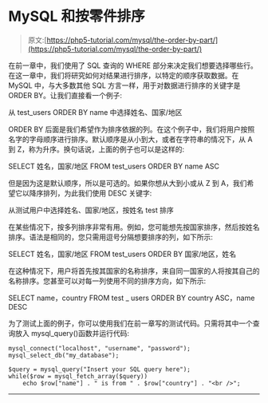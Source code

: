 # MySQL 和按零件排序

> 原文:[https://php5-tutorial.com/mysql/the-order-by-part/](https://php5-tutorial.com/mysql/the-order-by-part/)

在前一章中，我们使用了 SQL 查询的 WHERE 部分来决定我们想要选择哪些行。在这一章中，我们将研究如何对结果进行排序，以特定的顺序获取数据。在 MySQL 中，与大多数其他 SQL 方言一样，用于对数据进行排序的关键字是 ORDER BY。让我们直接看一个例子:

从 test_users ORDER BY name 中选择姓名、国家/地区

ORDER BY 后面是我们希望作为排序依据的列。在这个例子中，我们将用户按照名字的字母顺序进行排序。默认顺序是从小到大，或者在字符串的情况下，从 A 到 Z，称为升序。换句话说，上面的例子也可以是这样的:

SELECT 姓名，国家/地区 FROM test_users ORDER BY name ASC

但是因为这是默认顺序，所以是可选的。如果你想从大到小或从 Z 到 A，我们希望它以降序排列，为此我们使用 DESC 关键字:

从测试用户中选择姓名、国家/地区，按姓名 test 排序

<input type="hidden" name="IL_IN_ARTICLE">

在某些情况下，按多列排序非常有用。例如，您可能想先按国家排序，然后按姓名排序。语法是相同的，您只需用逗号分隔想要排序的列，如下所示:

SELECT 姓名，国家/地区 FROM test_users ORDER BY 国家/地区，姓名

在这种情况下，用户将首先按其国家的名称排序，来自同一国家的人将按其自己的名称排序。您甚至可以对每一列使用不同的排序方向，如下所示:

SELECT name，country FROM test _ users ORDER BY country ASC，name DESC

为了测试上面的例子，你可以使用我们在前一章写的测试代码。只需将其中一个查询放入 mysql_query()函数并运行代码:

```
mysql_connect("localhost", "username", "password");
mysql_select_db("my_database");

$query = mysql_query("Insert your SQL query here");
while($row = mysql_fetch_array($query))
    echo $row["name"] . " is from " . $row["country"] . "<br />";
```

* * *
